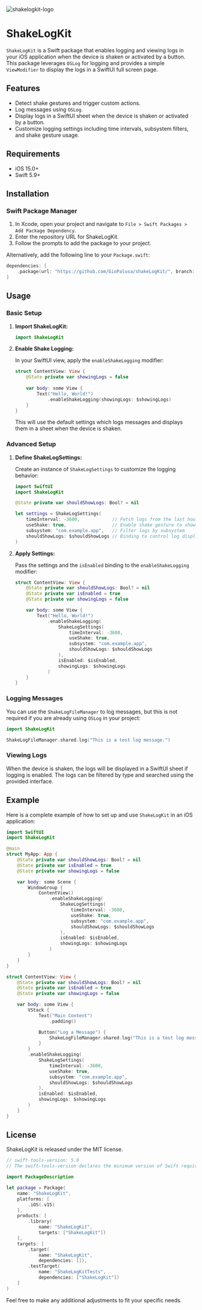 ![shakelogkit-logo](https://github.com/GioPalusa/shakeLogKit/assets/16545448/37d003a5-0808-4e73-95c2-20bb85e43dfb)
# ShakeLogKit

`ShakeLogKit` is a Swift package that enables logging and viewing logs in your iOS application when the device is shaken or activated by a button. This package leverages `OSLog` for logging and provides a simple `ViewModifier` to display the logs in a SwiftUI full screen page.

## Features

- Detect shake gestures and trigger custom actions.
- Log messages using `OSLog`.
- Display logs in a SwiftUI sheet when the device is shaken or activated by a button.
- Customize logging settings including time intervals, subsystem filters, and shake gesture usage.

## Requirements

- iOS 15.0+
- Swift 5.9+

## Installation

### Swift Package Manager

1. In Xcode, open your project and navigate to `File > Swift Packages > Add Package Dependency`.
2. Enter the repository URL for ShakeLogKit.
3. Follow the prompts to add the package to your project.

Alternatively, add the following line to your `Package.swift`:

```swift
dependencies: [
    .package(url: "https://github.com/GioPalusa/shakeLogKit/", branch: "main")
]
```

## Usage

### Basic Setup

1. **Import ShakeLogKit:**

   ```swift
   import ShakeLogKit
   ```

2. **Enable Shake Logging:**

   In your SwiftUI view, apply the `enableShakeLogging` modifier:

   ```swift
   struct ContentView: View {
       @State private var showingLogs = false
       
       var body: some View {
           Text("Hello, World!")
               .enableShakeLogging(showingLogs: $showingLogs)
       }
   }
   ```

   This will use the default settings which logs messages and displays them in a sheet when the device is shaken.

### Advanced Setup

1. **Define ShakeLogSettings:**

   Create an instance of `ShakeLogSettings` to customize the logging behavior:

   ```swift
   import SwiftUI
   import ShakeLogKit

   @State private var shouldShowLogs: Bool? = nil

   let settings = ShakeLogSettings(
       timeInterval: -3600,            // Fetch logs from the last hour
       useShake: true,                 // Enable shake gesture to show logs
       subsystem: "com.example.app",   // Filter logs by subsystem
       shouldShowLogs: $shouldShowLogs // Binding to control log display
   )
   ```

2. **Apply Settings:**

   Pass the settings and the `isEnabled` binding to the `enableShakeLogging` modifier:

   ```swift
   struct ContentView: View {
       @State private var shouldShowLogs: Bool? = nil
       @State private var isEnabled = true
       @State private var showingLogs = false

       var body: some View {
           Text("Hello, World!")
               .enableShakeLogging(
                   ShakeLogSettings(
                       timeInterval: -3600,
                       useShake: true,
                       subsystem: "com.example.app",
                       shouldShowLogs: $shouldShowLogs
                   ),
                   isEnabled: $isEnabled,
                   showingLogs: $showingLogs
               )
       }
   }
   ```

### Logging Messages

You can use the `ShakeLogFileManager` to log messages, but this is not required if you are already using `OSLog` in your project:

```swift
import ShakeLogKit

ShakeLogFileManager.shared.log("This is a test log message.")
```

### Viewing Logs

When the device is shaken, the logs will be displayed in a SwiftUI sheet if logging is enabled. The logs can be filtered by type and searched using the provided interface.

## Example

Here is a complete example of how to set up and use `ShakeLogKit` in an iOS application:

```swift
import SwiftUI
import ShakeLogKit

@main
struct MyApp: App {
    @State private var shouldShowLogs: Bool? = nil
    @State private var isEnabled = true
    @State private var showingLogs = false

    var body: some Scene {
        WindowGroup {
            ContentView()
                .enableShakeLogging(
                    ShakeLogSettings(
                        timeInterval: -3600,
                        useShake: true,
                        subsystem: "com.example.app",
                        shouldShowLogs: $shouldShowLogs
                    ),
                    isEnabled: $isEnabled,
                    showingLogs: $showingLogs
                )
        }
    }
}

struct ContentView: View {
    @State private var shouldShowLogs: Bool? = nil
    @State private var isEnabled = true
    @State private var showingLogs = false

    var body: some View {
        VStack {
            Text("Main Content")
                .padding()

            Button("Log a Message") {
                ShakeLogFileManager.shared.log("This is a test log message.")
            }
        }
        .enableShakeLogging(
            ShakeLogSettings(
                timeInterval: -3600,
                useShake: true,
                subsystem: "com.example.app",
                shouldShowLogs: $shouldShowLogs
            ),
            isEnabled: $isEnabled,
            showingLogs: $showingLogs
        )
    }
}
```

## License

ShakeLogKit is released under the MIT license.

```swift
// swift-tools-version: 5.9
// The swift-tools-version declares the minimum version of Swift required to build this package.

import PackageDescription

let package = Package(
	name: "ShakeLogKit",
	platforms: [
		.iOS(.v15)
	],
	products: [
		.library(
			name: "ShakeLogKit",
			targets: ["ShakeLogKit"])
	],
	targets: [
		.target(
			name: "ShakeLogKit",
			dependencies: []),
		.testTarget(
			name: "ShakeLogKitTests",
			dependencies: ["ShakeLogKit"])
	]
)
```

Feel free to make any additional adjustments to fit your specific needs.
